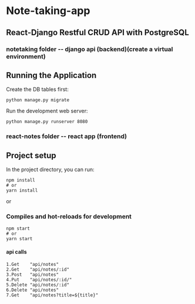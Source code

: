 # Note-taking-app

## React-Django Restful CRUD API with PostgreSQL

### notetaking folder -- django api (backend)(create a virtual environment)

## Running the Application

Create the DB tables first:

```
python manage.py migrate
```

Run the development web server:

```
python manage.py runserver 8080
```

### react-notes folder -- react app (frontend)

## Project setup

In the project directory, you can run:

```
npm install
# or
yarn install
```

or

### Compiles and hot-reloads for development

```
npm start
# or
yarn start
```

#### api calls

```
1.Get    "api/notes"
2.Get    "api/notes/:id"
3.Post   "api/notes"
4.Put    "api/notes/:id/"
5.Delete "api/notes/:id"
6.Delete "api/notes"
7.Get    "api/notes?title=${title}"
```
